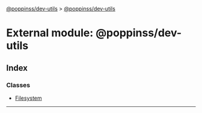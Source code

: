 [@poppinss/dev-utils](../README.md) > [@poppinss/dev-utils](../modules/_poppinss_dev_utils.md)

# External module: @poppinss/dev-utils

## Index

### Classes

* [Filesystem](../classes/_poppinss_dev_utils.filesystem.md)

---

